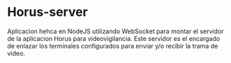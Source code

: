 # Horus-server
Aplicacion hehca en NodeJS utilizando WebSocket para montar el servidor de la aplicacion Horus para videovigilancia.
Este servidor es el encargado de enlazar los terminales configurados para enviar y/o recibir la trama de video.
